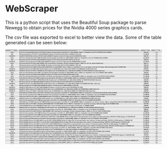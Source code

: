 # WebScraper
This is a python script that uses the Beautiful Soup package to parse Newegg to obtain prices for the Nvidia 4000 series graphics cards.

The csv file was exported to excel to better view the data. Some of the table generated can be seen below:

![Screenshot](stats.png)